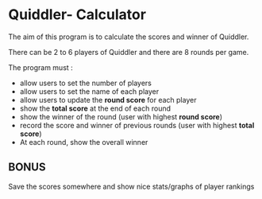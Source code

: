# Quiddler- Calculator

The aim of this program is to calculate the scores and winner of Quiddler. 

There can be 2 to 6 players of Quiddler and there are 8 rounds per game.

The program must :
 - allow users to set the number of players
 - allow users to set the name of each player
 - allow users to update the **round score** for each player
 - show the **total score** at the end of each round
 - show the winner of the round (user with highest **round score**)
 - record the score and winner of previous rounds (user with highest **total score**)
 - At each round, show the overall winner

## BONUS 

Save the scores somewhere and show nice stats/graphs of player rankings











